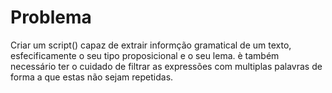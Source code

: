 # Problema

Criar um script() capaz de extrair informção gramatical de um texto, esfecificamente o seu tipo proposicional e o seu lema.
è também necessário ter o cuidado de filtrar as expressões com multiplas palavras de forma a que estas não sejam repetidas.
